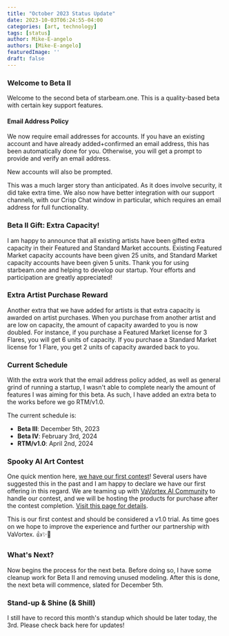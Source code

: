 ```yaml
---
title: "October 2023 Status Update"
date: 2023-10-03T06:24:55-04:00
categories: [art, technology]
tags: [status]
author: Mike-E-angelo
authors: [Mike-E-angelo]
featuredImage: ''
draft: false
---
```


### Welcome to Beta II

Welcome to the second beta of starbeam.one.  This is a quality-based beta with certain key support features.

#### Email Address Policy

We now require email addresses for accounts.  If you have an existing account and have already added+confirmed an email address, this has been automatically done for you.  Otherwise, you will get a prompt to provide and verify an email address.

New accounts will also be prompted.

This was a much larger story than anticipated.  As it does involve security, it did take extra time.  We also now have better integration with our support channels, with our Crisp Chat window in particular, which requires an email address for full functionality.

### Beta II Gift: Extra Capacity!

I am happy to announce that all existing artists have been gifted extra capacity in their Featured and Standard Market accounts.  Existing Featured Market capacity accounts have been given 25 units, and Standard Market capacity accounts have been given 5 units.  Thank you for using starbeam.one and helping to develop our startup.  Your efforts and participation are greatly appreciated!

### Extra Artist Purchase Reward

Another extra that we have added for artists is that extra capacity is awarded on artist purchases.  When you purchase from another artist and are low on capacity, the amount of capacity awarded to you is now doubled.  For instance, if you purchase a Featured Market license for 3 Flares, you will get 6 units of capacity.  If you purchase a Standard Market license for 1 Flare, you get 2 units of capacity awarded back to you.

### Current Schedule

With the extra work that the email address policy added, as well as general grind of running a startup, I wasn't able to complete nearly the amount of features I was aiming for this beta.  As such, I have added an extra beta to the works before we go RTM/v1.0.

The current schedule is:

- **Beta III**: December 5th, 2023
- **Beta IV**: February 3rd, 2024
- **RTM/v1.0**: April 2nd, 2024

### Spooky AI Art Contest

One quick mention here, [we have our first contest](https://vote.vertikal.art/contest/spooky/)!  Several users have suggested this in the past and I am happy to declare we have our first offering in this regard.  We are teaming up with [VaVortex AI Community](https://twitter.com/VertikalAiVortx/) to handle our contest, and we will be hosting the products for purchase after the contest completion.  [Visit this page for details](https://vote.vertikal.art/contest/spooky/).  

This is our first contest and should be considered a v1.0 trial.  As time goes on we hope to improve the experience and further our partnership with VaVortex. 👍✨🚀

### What's Next?

Now begins the process for the next beta.  Before doing so, I have some cleanup work for Beta II and removing unused modeling.  After this is done, the next beta will commence, slated for December 5th.

### Stand-up & Shine (& Shill)

I still have to record this month's standup which should be later today, the 3rd.  Please check back here for updates!
